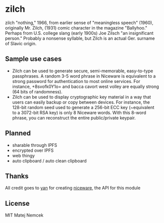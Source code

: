 # zilch
zilch "nothing," 1966, from earlier sense of "meaningless speech" (1960), originally Mr. Zilch, (1931) comic character in the magazine "Ballyhoo." Perhaps from U.S. college slang (early 1900s) Joe Zilsch "an insignificant person." Probably a nonsense syllable, but Zilch is an actual Ger. surname of Slavic origin.

## Sample use cases

* Zilch can be used to generate secure, semi-memorable, easy-to-type passphrases. A random 3-5 word phrase in Niceware is equivalent to a strong password for authentication to most online services. For instance, +8svofk0Y1o= and bacca cavort west volley are equally strong (64 bits of randomness).
* Zilch can be used to display cryptographic key material in a way that users can easily backup or copy between devices. For instance, the 128-bit random seed used to generate a 256-bit ECC key (~equivalent to a 3072-bit RSA key) is only 8 Niceware words. With this 8-word phrase, you can reconstruct the entire public/private keypair.

## Planned

* sharable through IPFS
* encrypted over IPFS
* web thingy
* auto clipboard / auto clean clipboard

## Thanks

All credit goes to [yan](https://diracdeltas.github.io/) for creating [niceware](https://github.com/diracdeltas/niceware), the API for this module

## License

MIT Matej Nemcek
